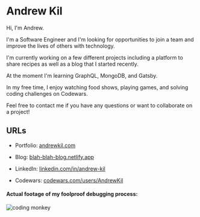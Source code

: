 # Andrew Kil

Hi, I'm Andrew.

I'm a Software Engineer and I'm looking for opportunities to join a team and improve the lives of others with technology.

I'm currently working on a few different projects including a platform to share recipes as well as a blog that I started recently.

At the moment I'm learning GraphQL, MongoDB, and Gatsby.

In my free time, I enjoy watching food shows, playing games, and solving coding challenges on Codewars.

Feel free to contact me if you have any questions or want to collaborate on a project!

## URLs

- Portfolio: <a href="andrewkil.com" target="_blank">andrewkil.com</a>

- Blog: <a href="https://blah-blah-blog.netlify.app/" target="_blank">blah-blah-blog.netlify.app</a>

- LinkedIn: <a href="https://www.linkedin.com/in/andrew-kil/" target="_blank">linkedin.com/in/andrew-kil</a>

- Codewars: <a href="https://www.codewars.com/users/AndrewKil" target="_blank">codewars.com/users/AndrewKil</a>

#### Actual footage of my foolproof debugging process:

![coding monkey](https://github.com/Andrew-Kil/Andrew-Kil/blob/master/coding-monkey.gif)

<!--
**Andrew-Kil/Andrew-Kil** is a ✨ _special_ ✨ repository because its `README.md` (this file) appears on your GitHub profile.

Here are some ideas to get you started:

- 🔭 I’m currently working on ...
- 🌱 I’m currently learning ...
- 👯 I’m looking to collaborate on ...
- 🤔 I’m looking for help with ...
- 💬 Ask me about ...
- 📫 How to reach me: ...
- 😄 Pronouns: ...
- ⚡ Fun fact: ...
-->
